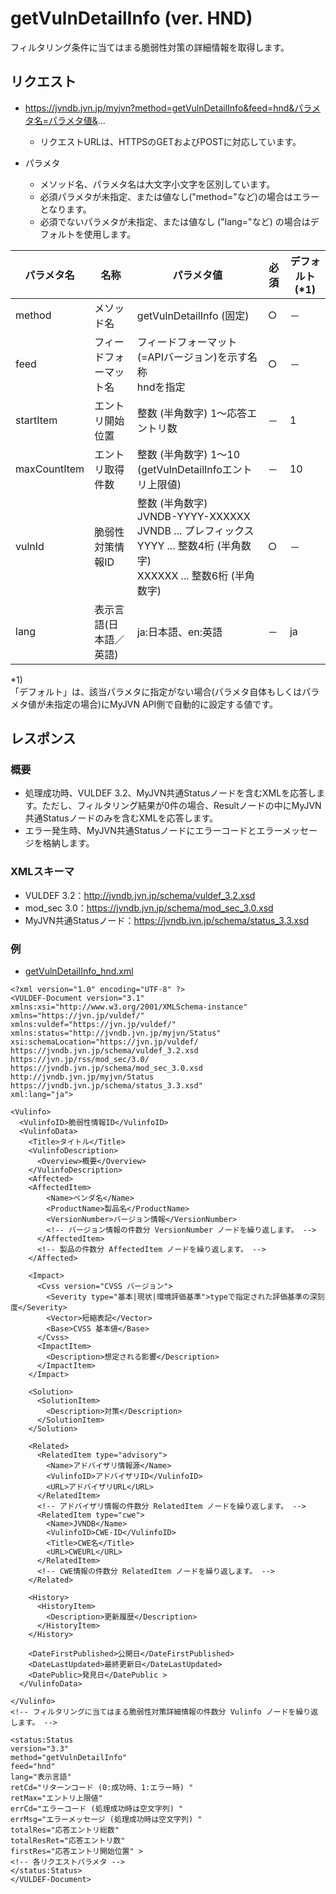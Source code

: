 # getVulnDetailInfo (ver. HND)
フィルタリング条件に当てはまる脆弱性対策の詳細情報を取得します。

## リクエスト
* https://jvndb.jvn.jp/myjvn?method=getVulnDetailInfo&feed=hnd&パラメタ名=パラメタ値&...
  * リクエストURLは、HTTPSのGETおよびPOSTに対応しています。

* パラメタ
  * メソッド名、パラメタ名は大文字小文字を区別しています。
  * 必須パラメタが未指定、または値なし("method="など)の場合はエラーとなります。
  * 必須でないパラメタが未指定、または値なし ("lang="など) の場合はデフォルトを使用します。
 
| パラメタ名 | 名称 | パラメタ値 | 必須 | デフォルト(\*1) |
| ---- | ---- | ---- | ---- | ---- | 
| method | メソッド名 | getVulnDetailInfo (固定) | ○ | － |
| feed | フィードフォーマット名 | フィードフォーマット(=APIバージョン)を示す名称 <br> hndを指定 | ○ | － |
| startItem | エントリ開始位置 | 整数 (半角数字) 1～応答エントリ数 | － | 1 |
| maxCountItem | エントリ取得件数 | 整数 (半角数字) 1～10 (getVulnDetailInfoエントリ上限値)  | － | 10 |
| vulnId | 脆弱性対策情報ID | 整数 (半角数字) <br> JVNDB-YYYY-XXXXXX <br> JVNDB ... プレフィックス <br> YYYY ... 整数4桁 (半角数字) <br> XXXXXX ... 整数6桁 (半角数字) | ○ | － |
| lang | 表示言語(日本語／英語) | ja:日本語、en:英語 | － | ja |

\*1)  
「デフォルト」は、該当パラメタに指定がない場合(パラメタ自体もしくはパラメタ値が未指定の場合)にMyJVN API側で自動的に設定する値です。  

## レスポンス

### 概要
- 処理成功時、VULDEF 3.2、MyJVN共通Statusノードを含むXMLを応答します。ただし、フィルタリング結果が0件の場合、Resultノードの中にMyJVN共通Statusノードのみを含むXMLを応答します。
- エラー発生時、MyJVN共通Statusノードにエラーコードとエラーメッセージを格納します。

### XMLスキーマ
- VULDEF 3.2：http://jvndb.jvn.jp/schema/vuldef_3.2.xsd
- mod_sec 3.0：https://jvndb.jvn.jp/schema/mod_sec_3.0.xsd
- MyJVN共通Statusノード：https://jvndb.jvn.jp/schema/status_3.3.xsd

### 例
- [ getVulnDetailInfo_hnd.xml ](../examples/getVulnDetailInfo_hnd.xml)

```
<?xml version="1.0" encoding="UTF-8" ?>
<VULDEF-Document version="3.1"
xmlns:xsi="http://www.w3.org/2001/XMLSchema-instance"
xmlns="https://jvn.jp/vuldef/"
xmlns:vuldef="https://jvn.jp/vuldef/"
xmlns:status="http://jvndb.jvn.jp/myjvn/Status"
xsi:schemaLocation="https://jvn.jp/vuldef/
https://jvndb.jvn.jp/schema/vuldef_3.2.xsd
https://jvn.jp/rss/mod_sec/3.0/
https://jvndb.jvn.jp/schema/mod_sec_3.0.xsd
http://jvndb.jvn.jp/myjvn/Status
https://jvndb.jvn.jp/schema/status_3.3.xsd"
xml:lang="ja">

<Vulinfo>
  <VulinfoID>脆弱性情報ID</VulinfoID>
  <VulinfoData>
    <Title>タイトル</Title>
    <VulinfoDescription>
      <Overview>概要</Overview>
    </VulinfoDescription>
    <Affected>
    <AffectedItem>
        <Name>ベンダ名</Name>
        <ProductName>製品名</ProductName>
        <VersionNumber>バージョン情報</VersionNumber>
        <!-- バージョン情報の件数分 VersionNumber ノードを繰り返します。 -->
      </AffectedItem>
      <!-- 製品の件数分 AffectedItem ノードを繰り返します。 -->
    </Affected>

    <Impact>
      <Cvss version="CVSS バージョン">
        <Severity type="基本|現状|環境評価基準">typeで指定された評価基準の深刻度</Severity>
        <Vector>短縮表記</Vector>
        <Base>CVSS 基本値</Base>
      </Cvss>
      <ImpactItem>
        <Description>想定される影響</Description>
      </ImpactItem>
    </Impact>

    <Solution>
      <SolutionItem>
        <Description>対策</Description>
      </SolutionItem>
    </Solution>

    <Related>
      <RelatedItem type="advisory">
        <Name>アドバイザリ情報源</Name>
        <VulinfoID>アドバイザリID</VulinfoID>
        <URL>アドバイザリURL</URL>
      </RelatedItem>
      <!-- アドバイザリ情報の件数分 RelatedItem ノードを繰り返します。 -->
      <RelatedItem type="cwe">
        <Name>JVNDB</Name>
        <VulinfoID>CWE-ID</VulinfoID>
        <Title>CWE名</Title>
        <URL>CWEURL</URL>
      </RelatedItem>
      <!-- CWE情報の件数分 RelatedItem ノードを繰り返します。 -->
    </Related>

    <History>
      <HistoryItem>
        <Description>更新履歴</Description>
      </HistoryItem>
    </History>

    <DateFirstPublished>公開日</DateFirstPublished>
    <DateLastUpdated>最終更新日</DateLastUpdated>
    <DatePublic>発見日</DatePublic >
  </VulinfoData>

</Vulinfo>
<!-- フィルタリングに当てはまる脆弱性対策詳細情報の件数分 Vulinfo ノードを繰り返します。 -->

<status:Status
version="3.3"
method="getVulnDetailInfo"
feed="hnd"
lang="表示言語"
retCd="リターンコード (0:成功時、1:エラー時) "
retMax="エントリ上限値"
errCd="エラーコード (処理成功時は空文字列) "
errMsg="エラーメッセージ (処理成功時は空文字列) "
totalRes="応答エントリ総数"
totalResRet="応答エントリ数"
firstRes="応答エントリ開始位置" >
<!-- 各リクエストパラメタ -->
</status:Status>
</VULDEF-Document> 

```